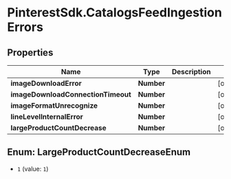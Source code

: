 # PinterestSdk.CatalogsFeedIngestionErrors

## Properties

Name | Type | Description | Notes
------------ | ------------- | ------------- | -------------
**imageDownloadError** | **Number** |  | [optional] 
**imageDownloadConnectionTimeout** | **Number** |  | [optional] 
**imageFormatUnrecognize** | **Number** |  | [optional] 
**lineLevelInternalError** | **Number** |  | [optional] 
**largeProductCountDecrease** | **Number** |  | [optional] 



## Enum: LargeProductCountDecreaseEnum


* `1` (value: `1`)




